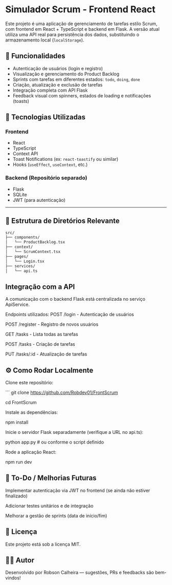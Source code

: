# Simulador Scrum  - Frontend React 

Este projeto é uma aplicação de gerenciamento de tarefas estilo Scrum, com frontend em React + TypeScript e backend em Flask. A versão atual utiliza uma API real para persistência dos dados, substituindo o armazenamento local (`localStorage`).

## 🚀 Funcionalidades

- Autenticação de usuários (login e registro)
- Visualização e gerenciamento do Product Backlog
- Sprints com tarefas em diferentes estados: `todo`, `doing`, `done`
- Criação, atualização e exclusão de tarefas
- Integração completa com API Flask
- Feedback visual com spinners, estados de loading e notificações (toasts)

## 🧩 Tecnologias Utilizadas

### Frontend
- React
- TypeScript
- Context API
- Toast Notifications (ex: `react-toastify` ou similar)
- Hooks (`useEffect`, `useContext`, etc.)

### Backend (Repositório separado)
- Flask
- SQLite
- JWT (para autenticação)

---

## 📁 Estrutura de Diretórios Relevante

```bash
src/
├── components/
│   └── ProductBacklog.tsx
├── context/
│   └── ScrumContext.tsx
├── pages/
│   └── Login.tsx
├── services/
│   └── api.ts
```
## Integração com a API
A comunicação com o backend Flask está centralizada no serviço ApiService.

Endpoints utilizados:
POST /login - Autenticação de usuários

POST /register - Registro de novos usuários

GET /tasks - Lista todas as tarefas

POST /tasks - Criação de tarefas

PUT /tasks/:id - Atualização de tarefas


## ⚙️ Como Rodar Localmente
Clone este repositório:

´´´
git clone https://github.com/Robdev01/FrontScrum

cd FrontScrum

Instale as dependências:

npm install

Inicie o servidor Flask separadamente (verifique a URL no api.ts):

python app.py  # ou conforme o script definido

Rode a aplicação React:

npm run dev

## 🧪 To-Do / Melhorias Futuras

Implementar autenticação via JWT no frontend (se ainda não estiver finalizado)

Adicionar testes unitários e de integração

Melhorar a gestão de sprints (data de início/fim)


## 📜 Licença
Este projeto está sob a licença MIT.

## 🙋‍♂️ Autor
Desenvolvido por Robson Calheira — sugestões, PRs e feedbacks são bem-vindos!



